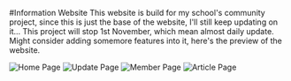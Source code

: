 #Information Website
This website is build for my school's community project, since this is just the base of the website, I'll still keep updating on it... This project will stop 1st November, which 
mean almost daily update. Might consider adding somemore features into it, here's the preview of the website.

![Home Page](1.png)
![Update Page](4.png)
![Member Page](2.png)
![Article Page](3.png)

